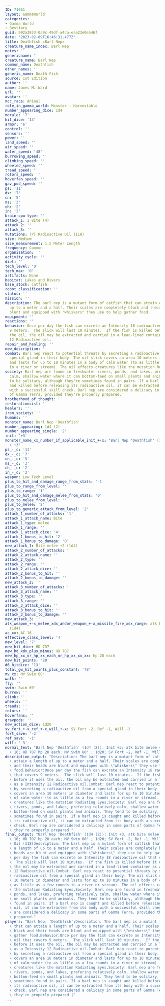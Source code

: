 ```yaml
---
ID: 71051
layout: GammaWorld
categories:
- Gamma World
- Bestiary
guid: 992a3833-0a9c-49df-a4ca-eaa23e0eb46f
date: '2023-02-09T16:46:31.477Z'
title: Deathfish «Barl Nep»
creature_name_index: Barl Nep
notes: ''
genericname: ''
creature_name: Barl Nep
common_name: Deathfish
other_names: ''
generic_name: Death Fish
source: 1st Edition
author: ''
name: James M. Ward
url: ''
avatar: ''
mcc_race: Animal
role_in_gamma_world: Monster - Harvestable
number_appearing_dice: 1d4
morale: '7'
hit_dice: '13'
armor: '6'
control: ''
sensors: ''
power: ''
land_speed: ''
air_speed: ''
water_speed: '48'
burrowing_speed: ''
climbing_speed: ''
wheeled_speed: ''
tread_speed: ''
rotors_speed: ''
hoverfan_speed: ''
gav_pod_speed: ''
ps: '11'
dx: '7'
cn: '5'
ms: '3'
ch: '2'
in: '2'
brain-cpu type: ''
attack_1: 1 Bite (4)
attack_2: ''
attack_3: ''
mutations: (P) Radioactive Oil (I18)
size: Medium
size_measurement: 1.5 Meter Length
frequency: Common
organization: ''
activity_cycle: ''
diet: ''
tech_level: '0'
tech_max: '0'
artifacts: None
habitat: Lakes and Rivers
base_stock: Catfish
robot_classification: ''
status: ''
mission: ''
description: The barl nep is a mutant form of catfish that can attain a length of
  up to a meter and a half. Their scales are completely black and their heads are
  blunt and equipped with "whiskers" they use to help gather food.
equipment: ''
reactions: ''
behavior: Once per day the fish can excrete an Intensity 18 radioactive oil that covers
  9 meters.  The slick will last 10 minutes.  If the fish is killed before it uses
  the oil, the oil may be extracted and carried in a lead-lined container as a Intensity
  12 Radioactive oil.
repair_and_healing: ''
new_description: ''
combat: Barl nep react to potential threats by secreting a radioactive oil from a
  special gland in their body. The oil slick covers an area 10 meters in diameter
  and lasts for up to 10 minutes in a body of calm water (to as little as a few rounds
  in a river or stream). The oil effects creatures like the mutation Radiating Eyes.
society: Barl nep are found in freshwater rivers, ponds, and lakes, prefering relatively
  calm, shallow water where it can bottom-feed on small plants and animals. They tend
  to be solitary, although they're sometimes found in pairs. If a barl nep is caught
  and killed before releasing its radioactive oil, it can be extracted from its body
  with a successful skill check. Barl nep are considered a delicacy in some parts
  of Gamma Terra, provided they're properly prepared.
brotherhood_of_thought: ''
restorationsist: ''
healers: ''
iron_society: ''
humans: ''
monster_name: Barl Nep 'Deathfish'
number_appearing: 1d4 (2)
number_appearing_single: '2'
init: '+3'
monster_name_xx_number_if_applicable_init_+-x: "Barl Nep 'Deathfish' (1d4 (2)): Init\
  \ +3"
ps_-_c: '11'
dx_-_c: '7'
cn_-_c: '5'
ms_-_c: '3'
ch_-_c: '2'
in_-_c: '2'
weapon: Low Tech Level
plus_to_hit_and_damage_range_from_stats: '-1'
plus_to_range_from_level: ''
plus_to_range: '1'
plus_to_hit_and_damage_melee_from_stats: '0'
plus_to_melee_from_level: ''
plus_to_melee: '2'
plus_to_generic_attack_from_level: '2'
attack_1_number_of_attacks: '1'
attack_1_attack_name: Bite
attack_1_type: melee
attack_1_range: ''
attack_1_attack_dice: '4'
attack_1_bonus_to_hit: '2'
attack_1_bonus_to_damage: '0'
new_attack_1: Bite melee +2 (1d4)
attack_2_number_of_attacks: ''
attack_2_attack_name: ''
attack_2_type: ''
attack_2_range: ''
attack_2_attack_dice: ''
attack_2_bonus_to_hit: ''
attack_2_bonus_to_damage: ''
new_attack_2: ''
attack_3_number_of_attacks: ''
attack_3_attack_name: ''
attack_3_type: ''
attack_3_range: ''
attack_3_attack_dice: ''
attack_3_bonus_to_hit: ''
attack_3_bonus_to_damage: ''
new_attack_3: ''
atk_weapon_+-x_melee_xdx_andor_weapon_+-x_missile_fire_xdx_range: atk bite melee +2
  (1d4)
ac_xx: AC 16
effective_class_level: '4'
new_level: '7'
new_hit_dice: HD 7D7
new_hd_xdx_plus_minus: HD 7D7
new_hp_xx_or_hp_xx_each_or_hp_xx_xx_xx: hp 28 each
new_hit_points: '28'
d6_hitdice: '13'
total_gw_hit_points_plus_constant: '78'
mv_xx: MV Swim 60'
walk: ''
fly: ''
swim: Swim 60'
burrow: ''
climb: ''
wheels: ''
treads: ''
rotors: ''
hoverfans: ''
gravpods: ''
new_action_dice: 1d20
sv_fort_+-x_ref_+-x_will_+-x: SV Fort -2, Ref -1, Will -3
fort_save: '-2'
ref_save: '-1'
will: '-3'
normal_text: "Barl Nep 'Deathfish' (1d4 (2)): Init +3; atk bite melee +2 (1d4); AC\
  \ 16; HD 7D7 hp 28 each; MV Swim 60' ; 1d20; SV Fort -2, Ref -1, Will -3"
description_output: "Description: The barl nep is a mutant form of catfish that can\
  \ attain a length of up to a meter and a half. Their scales are completely black\
  \ and their heads are blunt and equipped with \"whiskers\" they use to help gather\
  \ food.Behavior:Once per day the fish can excrete an Intensity 18 radioactive oil\
  \ that covers 9 meters.  The slick will last 10 minutes.  If the fish is killed\
  \ before it uses the oil, the oil may be extracted and carried in a lead-lined container\
  \ as a Intensity 12 Radioactive oil.Combat: Barl nep react to potential threats\
  \ by secreting a radioactive oil from a special gland in their body. The oil slick\
  \ covers an area 10 meters in diameter and lasts for up to 10 minutes in a body\
  \ of calm water (to as little as a few rounds in a river or stream). The oil effects\
  \ creatures like the mutation Radiating Eyes.Society: Barl nep are found in freshwater\
  \ rivers, ponds, and lakes, prefering relatively calm, shallow water where it can\
  \ bottom-feed on small plants and animals. They tend to be solitary, although they're\
  \ sometimes found in pairs. If a barl nep is caught and killed before releasing\
  \ its radioactive oil, it can be extracted from its body with a successful skill\
  \ check. Barl nep are considered a delicacy in some parts of Gamma Terra, provided\
  \ they're properly prepared."
final_output: "Barl Nep 'Deathfish' (1d4 (2)): Init +3; atk bite melee +2 (1d4); AC\
  \ 16; HD 7D7 hp 28 each; MV Swim 60' ; 1d20; SV Fort -2, Ref -1, Will -3(P) Radioactive\
  \ Oil (I18)Description: The barl nep is a mutant form of catfish that can attain\
  \ a length of up to a meter and a half. Their scales are completely black and their\
  \ heads are blunt and equipped with \"whiskers\" they use to help gather food.Behavior:Once\
  \ per day the fish can excrete an Intensity 18 radioactive oil that covers 9 meters.\
  \  The slick will last 10 minutes.  If the fish is killed before it uses the oil,\
  \ the oil may be extracted and carried in a lead-lined container as a Intensity\
  \ 12 Radioactive oil.Combat: Barl nep react to potential threats by secreting a\
  \ radioactive oil from a special gland in their body. The oil slick covers an area\
  \ 10 meters in diameter and lasts for up to 10 minutes in a body of calm water (to\
  \ as little as a few rounds in a river or stream). The oil effects creatures like\
  \ the mutation Radiating Eyes.Society: Barl nep are found in freshwater rivers,\
  \ ponds, and lakes, prefering relatively calm, shallow water where it can bottom-feed\
  \ on small plants and animals. They tend to be solitary, although they're sometimes\
  \ found in pairs. If a barl nep is caught and killed before releasing its radioactive\
  \ oil, it can be extracted from its body with a successful skill check. Barl nep\
  \ are considered a delicacy in some parts of Gamma Terra, provided they're properly\
  \ prepared."
players: "Barl Nep; 'Deathfish';Description: The barl nep is a mutant form of catfish\
  \ that can attain a length of up to a meter and a half. Their scales are completely\
  \ black and their heads are blunt and equipped with \"whiskers\" they use to help\
  \ gather food.Behavior:Once per day the fish can excrete an Intensity 18 radioactive\
  \ oil that covers 9 meters.  The slick will last 10 minutes.  If the fish is killed\
  \ before it uses the oil, the oil may be extracted and carried in a lead-lined container\
  \ as a Intensity 12 Radioactive oil.Combat: Barl nep react to potential threats\
  \ by secreting a radioactive oil from a special gland in their body. The oil slick\
  \ covers an area 10 meters in diameter and lasts for up to 10 minutes in a body\
  \ of calm water (to as little as a few rounds in a river or stream). The oil effects\
  \ creatures like the mutation Radiating Eyes.Society: Barl nep are found in freshwater\
  \ rivers, ponds, and lakes, prefering relatively calm, shallow water where it can\
  \ bottom-feed on small plants and animals. They tend to be solitary, although they're\
  \ sometimes found in pairs. If a barl nep is caught and killed before releasing\
  \ its radioactive oil, it can be extracted from its body with a successful skill\
  \ check. Barl nep are considered a delicacy in some parts of Gamma Terra, provided\
  \ they're properly prepared.|"
...
```

